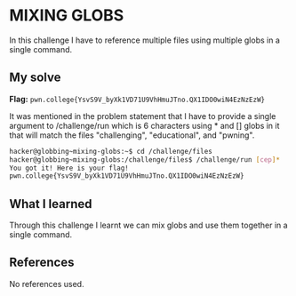 # MIXING GLOBS
In this challenge I have to reference multiple files using multiple globs in a single command.

## My solve
**Flag:** `pwn.college{YsvS9V_byXk1VD71U9VhHmuJTno.QX1IDO0wiN4EzNzEzW}`

It was mentioned in the problem statement that I have to provide a single argument to /challenge/run which is 6 characters using * and [] globs in it that will match the files "challenging", "educational", and "pwning".
```bash
hacker@globbing~mixing-globs:~$ cd /challenge/files
hacker@globbing~mixing-globs:/challenge/files$ /challenge/run [cep]*
You got it! Here is your flag!
pwn.college{YsvS9V_byXk1VD71U9VhHmuJTno.QX1IDO0wiN4EzNzEzW}
```

## What I learned
Through this challenge I learnt we can mix globs and use them together in a single command.

## References
No references used.

